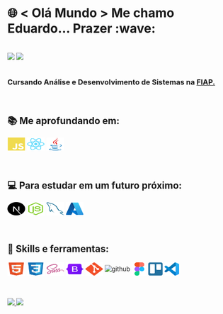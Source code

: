   <h1>
  🌐 < Olá Mundo > Me chamo Eduardo... Prazer :wave:</a>
  </h1><br>
  
  <div>
  <a href="https://www.linkedin.com/in/eduangelini/" target="_blank">
    <img img align="center" src="https://img.shields.io/badge/-LinkedIn-%230077B5?style=for-the-badge&logo=linkedin&logoColor=white" target="_blank"></a>
  <a href = "https://www.instagram.com/eduardoangelinicarvalho_/">
    <img img align="center" src="https://img.shields.io/badge/Instagram-E4405F?style=for-the-badge&logo=instagram&logoColor=white" target="_blank"></a>
 </div>
 <br>
  
  <h3>Cursando Análise e Desenvolvimento de Sistemas na <a href="https://www.fiap.com.br/online/graduacao/tecnologo/analise-e-desenvolvimento-de-sistemas/">FIAP.</a></h3><br>
  
  <div>
  <h2> 📚 Me aprofundando em: </h2>
  <img align="center" alt="Js" height="30" width="40" src="https://raw.githubusercontent.com/devicons/devicon/master/icons/javascript/javascript-plain.svg">
  <img align="center" alt="React" height="30" width="40" src="https://raw.githubusercontent.com/devicons/devicon/master/icons/react/react-original.svg">
  <img align="center" alt="Java" height="30" width="40" src="https://raw.githubusercontent.com/devicons/devicon/master/icons/java/java-original.svg">
  </div><br><br>
  
  <div>
  <h2> 💻 Para estudar em um futuro próximo: </h2>
  <img align="center" alt="nextjs" height="30" width="40" src="https://raw.githubusercontent.com/devicons/devicon/master/icons/nextjs/nextjs-original.svg">
  <img align="center" alt="Nodejs" height="30" width="40" src="https://raw.githubusercontent.com/devicons/devicon/master/icons/nodejs/nodejs-original.svg">
  <img align="center" alt="Mysql" height="30" width="40" src="https://raw.githubusercontent.com/devicons/devicon/master/icons/mysql/mysql-original.svg">
  <img align="center" alt="Nodejs" height="30" width="40" src="https://raw.githubusercontent.com/devicons/devicon/master/icons/azure/azure-original.svg">
  </div><br><br>
  
  <div>
  <h2> 🔧 Skills e ferramentas: </h2>
   <img align="center" alt="HTML" height="30" width="40" src="https://raw.githubusercontent.com/devicons/devicon/master/icons/html5/html5-original.svg">
   <img align="center" alt="CSS" height="30" width="40" src="https://raw.githubusercontent.com/devicons/devicon/master/icons/css3/css3-original.svg">
   <img align="center" alt="Sass" height="30" width="40" src="https://raw.githubusercontent.com/devicons/devicon/master/icons/sass/sass-original.svg">
   <img align="center" alt="Bootstrap" height="30" width="40" src="https://raw.githubusercontent.com/devicons/devicon/master/icons/bootstrap/bootstrap-original.svg">
   <img align="center" alt="git" height="30" width="40" src="https://raw.githubusercontent.com/devicons/devicon/master/icons/git/git-original.svg">
   <img align="center" alt="github" height="30" width="33" src="https://cdn.discordapp.com/attachments/1080213691707961434/1086414683709386824/Ativo_4.png">
   <img align="center" alt="github" height="30" width="33" src="https://raw.githubusercontent.com/devicons/devicon/master/icons/figma/figma-original.svg">
   <img align="center" alt="github" height="30" width="33" src="https://raw.githubusercontent.com/devicons/devicon/master/icons/trello/trello-plain.svg">
   <img align="center" alt="github" height="30" width="33" src="https://raw.githubusercontent.com/devicons/devicon/master/icons/vscode/vscode-original.svg">
  </div><br><br>
 <br>

<div>  
  <div>
    <a href="https://github.com/Eduangelini">
      <img height="140em" src="https://github-readme-stats.vercel.app/api?username=Eduangelini&count_private=true&include_all_commits=true&show_icons=true&theme=material-palenight&hide_border=false&show_owner=true"/>
      <img height="140em" src="https://github-readme-stats.vercel.app/api/top-langs/?username=Eduangelini&theme=material-palenight&hide_border=false&&layout=compact"/>
    </a>
  </div>
</div>
